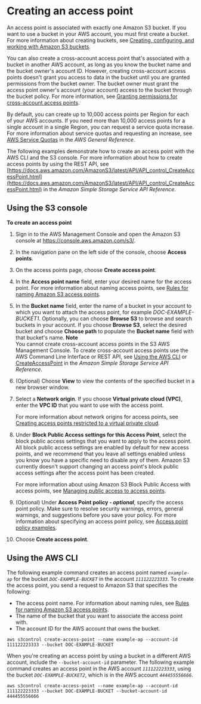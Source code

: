 # Creating an access point<a name="create-access-points"></a>

An access point is associated with exactly one Amazon S3 bucket\. If you want to use a bucket in your AWS account, you must first create a bucket\. For more information about creating buckets, see [Creating, configuring, and working with Amazon S3 buckets](creating-buckets-s3.md)\.

You can also create a cross\-account access point that's associated with a bucket in another AWS account, as long as you know the bucket name and the bucket owner's account ID\. However, creating cross\-account access points doesn't grant you access to data in the bucket until you are granted permissions from the bucket owner\. The bucket owner must grant the access point owner's account \(your account\) access to the bucket through the bucket policy\. For more information, see [Granting permissions for cross\-account access points](access-points-policies.md#access-points-cross-account)\.

By default, you can create up to 10,000 access points per Region for each of your AWS accounts\. If you need more than 10,000 access points for a single account in a single Region, you can request a service quota increase\. For more information about service quotas and requesting an increase, see [AWS Service Quotas](https://docs.aws.amazon.com/general/latest/gr/aws_service_limits.html) in the *AWS General Reference*\.

The following examples demonstrate how to create an access point with the AWS CLI and the S3 console\. For more information about how to create access points by using the REST API, see [https://docs.aws.amazon.com/AmazonS3/latest/API/API_control_CreateAccessPoint.html](https://docs.aws.amazon.com/AmazonS3/latest/API/API_control_CreateAccessPoint.html) in the *Amazon Simple Storage Service API Reference*\. 

## Using the S3 console<a name="access-points-create-ap"></a>

**To create an access point**

1. Sign in to the AWS Management Console and open the Amazon S3 console at [https://console\.aws\.amazon\.com/s3/](https://console.aws.amazon.com/s3/)\.

1. In the navigation pane on the left side of the console, choose **Access points**\.

1. On the access points page, choose **Create access point**\.

1. In the **Access point name** field, enter your desired name for the access point\. For more information about naming access points, see [Rules for naming Amazon S3 access points](creating-access-points.md#access-points-names)\.

1. In the **Bucket name** field, enter the name of a bucket in your account to which you want to attach the access point, for example *DOC\-EXAMPLE\-BUCKET1*\. Optionally, you can choose **Browse S3** to browse and search buckets in your account\. If you choose **Browse S3**, select the desired bucket and choose **Choose path** to populate the **Bucket name** field with that bucket's name\.
**Note**  
You cannot create cross\-account access points in the S3 AWS Management Console\. To create cross\-account access points use the AWS Command Line Interface or REST API, see [Using the AWS CLI](#creating-access-point-cli) or [CreateAccessPoint](https://docs.aws.amazon.com/AmazonS3/latest/API/API_control_CreateAccessPoint.html) in the *Amazon Simple Storage Service API Reference*\.

1. \(Optional\) Choose **View** to view the contents of the specified bucket in a new browser window\.

1. Select a **Network origin**\. If you choose **Virtual private cloud \(VPC\)**, enter the **VPC ID** that you want to use with the access point\.

   For more information about network origins for access points, see [Creating access points restricted to a virtual private cloud](access-points-vpc.md)\.

1. Under **Block Public Access settings for this Access Point**, select the block public access settings that you want to apply to the access point\. All block public access settings are enabled by default for new access points, and we recommend that you leave all settings enabled unless you know you have a specific need to disable any of them\. Amazon S3 currently doesn't support changing an access point's block public access settings after the access point has been created\.

   For more information about using Amazon S3 Block Public Access with access points, see [Managing public access to access points](access-points-bpa-settings.md)\.

1. \(Optional\) Under **Access Point policy \- *optional***, specify the access point policy\. Make sure to resolve security warnings, errors, general warnings, and suggestions before you save your policy\. For more information about specifying an access point policy, see [Access point policy examples](access-points-policies.md#access-points-policy-examples)\.

1. Choose **Create access point**\.

## Using the AWS CLI<a name="creating-access-point-cli"></a>

The following example command creates an access point named *`example-ap`* for the bucket *`DOC-EXAMPLE-BUCKET`* in the account *`111122223333`*\. To create the access point, you send a request to Amazon S3 that specifies the following:
+ The access point name\. For information about naming rules, see [Rules for naming Amazon S3 access points](creating-access-points.md#access-points-names)\.
+ The name of the bucket that you want to associate the access point with\.
+ The account ID for the AWS account that owns the bucket\.

```
aws s3control create-access-point --name example-ap --account-id 111122223333 --bucket DOC-EXAMPLE-BUCKET
```

When you're creating an access point by using a bucket in a different AWS account, include the `--bucket-account-id` parameter\. The following example command creates an access point in the AWS account *`111122223333`*, using the bucket *`DOC-EXAMPLE-BUCKET2`*, which is in the AWS account *`444455556666`*\.

```
aws s3control create-access-point --name example-ap --account-id 111122223333 --bucket DOC-EXAMPLE-BUCKET --bucket-account-id 444455556666
```